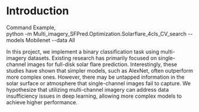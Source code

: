 # Introduction

Command Example,   
python -m Multi_imagery_SFPred.Optimization.Solarflare_4cls_CV_search --models Mobilenet --data All  

In this project, we implement a binary classification task using multi-imagery datasets. Existing research has primarily focused on single-channel images for full-disk solar flare prediction. Interestingly, these studies have shown that simpler models, such as AlexNet, often outperform more complex ones. However, there may be untapped information in the solar surface or atmosphere that single-channel images fail to capture. We hypothesize that utilizing multi-channel imagery can address data insufficiency issues in deep learning, allowing more complex models to achieve higher performance.